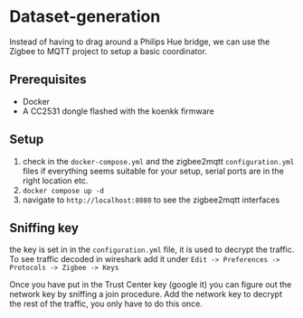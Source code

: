 # Dataset-generation
Instead of having to drag around a Philips Hue bridge, we can use the Zigbee to MQTT project to setup a basic coordinator.

## Prerequisites
- Docker
- A CC2531 dongle flashed with the koenkk firmware

## Setup
1. check in the `docker-compose.yml` and the zigbee2mqtt `configuration.yml` files if everything seems suitable for your setup, serial ports are in the right location etc.
2. `docker compose up -d`
3. navigate to `http://localhost:8080` to see the zigbee2mqtt interfaces

## Sniffing key
the key is set in in the `configuration.yml` file, it is used to decrypt the traffic.
To see traffic decoded in wireshark add it under `Edit -> Preferences -> Protocols -> Zigbee -> Keys`

Once you have put in the Trust Center key (google it) you can figure out the network key by sniffing a join procedure.
Add the network key to decrypt the rest of the traffic, you only have to do this once.


